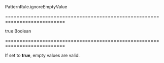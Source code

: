 <!--id-->PatternRule.ignoreEmptyValue<!--/id-->
===========================================================================
<!--default-->true<!--/default-->
<!--type-->Boolean<!--/type-->
===========================================================================

<!--shortDescription-->
If set to **true**, empty values are valid.
<!--/shortDescription-->

<!--fullDescription-->

<!--/fullDescription-->